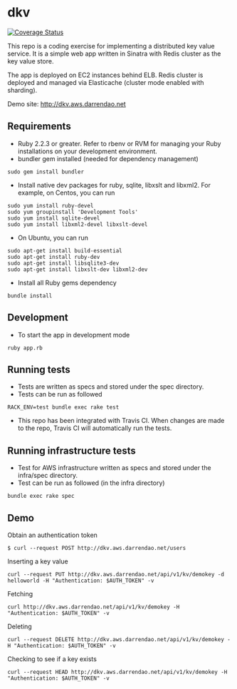 # dkv
[![Coverage Status](https://coveralls.io/repos/github/darrendao/dkv/badge.svg?branch=master)](https://coveralls.io/github/darrendao/dkv?branch=master)

This repo is a coding exercise for implementing a distributed key value service. It is a simple web app written in Sinatra with Redis cluster as the key value store.

The app is deployed on EC2 instances behind ELB.
Redis cluster is deployed and managed via Elasticache (cluster mode enabled with sharding).

Demo site: http://dkv.aws.darrendao.net

## Requirements
* Ruby 2.2.3 or greater. Refer to rbenv or RVM for managing your Ruby installations on your development environment.
* bundler gem installed (needed for dependency management)
```
sudo gem install bundler
```
* Install native dev packages for ruby, sqlite, libxslt and libxml2. For example, on Centos, you can run
```
sudo yum install ruby-devel
sudo yum groupinstall 'Development Tools'
sudo yum install sqlite-devel
sudo yum install libxml2-devel libxslt-devel
```
* On Ubuntu, you can run
```
sudo apt-get install build-essential
sudo apt-get install ruby-dev
sudo apt-get install libsqlite3-dev
sudo apt-get install libxslt-dev libxml2-dev
```
* Install all Ruby gems dependency
```
bundle install
```
## Development
* To start the app in development mode
```
ruby app.rb
```

## Running tests
* Tests are written as specs and stored under the spec directory.
* Tests can be run as followed
```
RACK_ENV=test bundle exec rake test
```
* This repo has been integrated with Travis CI. When changes are made to the repo, Travis CI will automatically run the tests.

## Running infrastructure tests
* Test for AWS infrastructure written as specs and stored under the infra/spec directory.
* Test can be run as followed (in the infra directory)
```
bundle exec rake spec
```

## Demo
Obtain an authentication token
```
$ curl --request POST http://dkv.aws.darrendao.net/users
```
Inserting a key value
```
curl --request PUT http://dkv.aws.darrendao.net/api/v1/kv/demokey -d helloworld -H "Authentication: $AUTH_TOKEN" -v
```
Fetching
```
curl http://dkv.aws.darrendao.net/api/v1/kv/demokey -H "Authentication: $AUTH_TOKEN" -v
```
Deleting
```
curl --request DELETE http://dkv.aws.darrendao.net/api/v1/kv/demokey -H "Authentication: $AUTH_TOKEN" -v
```
Checking to see if a key exists
```
curl --request HEAD http://dkv.aws.darrendao.net/api/v1/kv/demokey -H "Authentication: $AUTH_TOKEN" -v
```
